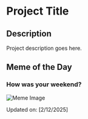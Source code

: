 # Project Title

## Description

Project description goes here.

## Meme of the Day

### How was your weekend?
![Meme Image](https://i.redd.it/ewqcs9jrufie1.png)

Updated on: [2/12/2025]